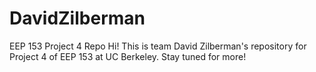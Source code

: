# DavidZilberman
EEP 153 Project 4 Repo
Hi! This is team David Zilberman's repository for Project 4 of EEP 153 at UC Berkeley. Stay tuned for more!

